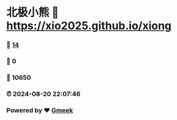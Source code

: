 # 北极小熊 :link: https://xio2025.github.io/xiong 
### :page_facing_up: [14](https://xio2025.github.io/xiong/tag.html) 
### :speech_balloon: 0 
### :hibiscus: 10650 
### :alarm_clock: 2024-08-20 22:07:46 
### Powered by :heart: [Gmeek](https://github.com/Meekdai/Gmeek)
